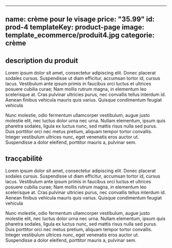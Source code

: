 ---
name: crème pour le visage
price: "35.99"
id: prod-4
templateKey: product-page
image: template_ecommerce/produit4.jpg
categorie: crème
----

##  description du produit

Lorem ipsum dolor sit amet, consectetur adipiscing elit. Donec placerat sodales cursus. Suspendisse ut diam efficitur, accumsan tortor id, cursus lacus. Vestibulum ante ipsum primis in faucibus orci luctus et ultrices posuere cubilia curae; Nam mollis rutrum magna, in elementum leo scelerisque at. Cras pulvinar ultricies purus, nec convallis tellus interdum id. Aenean finibus vehicula mauris quis varius. Quisque condimentum feugiat vehicula

 Nunc molestie, odio fermentum ullamcorper vestibulum, augue justo molestie elit, nec luctus dolor urna nec urna. Nullam elementum, ipsum quis pharetra sodales, ligula ex luctus nunc, sed mattis risus nulla sed purus. Duis porttitor orci nec metus pretium, aliquam tempor tortor convallis. Integer vestibulum ultrices nunc, eget venenatis eros auctor ut. Suspendisse a dolor eleifend, porttitor mauris a, pulvinar sem.

 ## tracçabilité

 Lorem ipsum dolor sit amet, consectetur adipiscing elit. Donec placerat sodales cursus. Suspendisse ut diam efficitur, accumsan tortor id, cursus lacus. Vestibulum ante ipsum primis in faucibus orci luctus et ultrices posuere cubilia curae; Nam mollis rutrum magna, in elementum leo scelerisque at. Cras pulvinar ultricies purus, nec convallis tellus interdum id. Aenean finibus vehicula mauris quis varius. Quisque condimentum feugiat vehicula

 Nunc molestie, odio fermentum ullamcorper vestibulum, augue justo molestie elit, nec luctus dolor urna nec urna. Nullam elementum, ipsum quis pharetra sodales, ligula ex luctus nunc, sed mattis risus nulla sed purus. Duis porttitor orci nec metus pretium, aliquam tempor tortor convallis. Integer vestibulum ultrices nunc, eget venenatis eros auctor ut. Suspendisse a dolor eleifend, porttitor mauris a, pulvinar sem.
